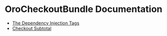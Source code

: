 # OroCheckoutBundle Documentation

- [The Dependency Injection Tags](./reference/dependency_injection_tags.md)
- [Checkout Subtotal](./reference/checkout_subtotal.md)
